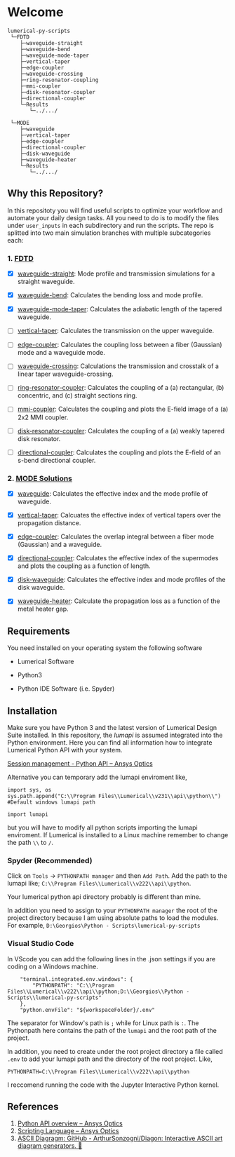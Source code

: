 # Welcome

    lumerical-py-scripts
     └─FDTD
        ├─waveguide-straight
        ├─waveguide-bend
        ├─waveguide-mode-taper
        ├─vertical-taper
        ├─edge-coupler
        ├─waveguide-crossing
        ├─ring-resonator-coupling
        ├─mmi-coupler
        ├─disk-resonator-coupler
        ├─directional-coupler
        └─Results
           └─../.../
    
     └─MODE 
        ├─waveguide 
        ├─vertical-taper 
        ├─edge-coupler
        ├─directional-coupler
        ├─disk-waveguide
        ├─waveguide-heater
        └─Results
           └─../.../

## Why this Repository?

In this repositoty you will find useful scripts to optimize your workflow and automate your daily design tasks. All you need to do is to modify the files under `user_inputs` in each subdirectory and run the scripts. The repo is splitted into two main simulation branches with multiple subcategories each:

### 1. [FDTD](/FDTD)

- [x] [waveguide-straight](FDTD/waveguide-straight): Mode profile and transmission simulations for a straight waveguide.

- [x] [waveguide-bend](FDTD/waveguide-bend): Calculates the bending loss and mode profile. 

- [x] [waveguide-mode-taper](FDTD/waveguide-mode-taper): Calculates the adiabatic length of the tapered waveguide.

- [ ] [vertical-taper](FDTD/vertical-taper): Calculates the transmission on the upper waveguide.

- [ ] [edge-coupler](FDTD/edge-coupler): Calculates the coupling loss between a fiber (Gaussian) mode and a waveguide mode.

- [ ] [waveguide-crossing](FDTD/waveguide-crossing): Calculations the transmission and crosstalk of a linear taper waveguide-crossing.

- [ ] [ring-resonator-coupler](FDTD/ring-resonator-coupler): Calculates the coupling of a (a) rectangular, (b) concentric, and (c) straight sections ring.

- [ ] [mmi-coupler](FDTD/mmi-coupler): Calculates the coupling and plots the E-field image of a (a) 2x2 MMI coupler.

- [ ] [disk-resonator-coupler](FDTD/disk-resonator-coupler): Calculates the coupling of a (a) weakly tapered disk resonator.

- [ ] [directional-coupler](FDTD/directional-coupler): Calculates the coupling and plots the E-field of an s-bend directional coupler.

### 2. [MODE Solutions](/MODE)

- [x] [waveguide](MODE/waveguide): Calculates the effective index and the mode profile of waveguide.

- [x] [vertical-taper](MODE/vertical-taper): Calcuates the effective index of vertical tapers over the propagation distance.

- [x] [edge-coupler](MODE/edge_coupler): Calculates the overlap integral between a fiber mode (Gaussian) and a waveguide.

- [x] [directional-coupler](MODE/directional-coupler): Calculates the effective index of the supermodes and plots the coupling as a function of length.

- [x] [disk-waveguide](MODE/disk_waveguide): Calculates the effective index and mode profiles of the disk waveguide.

- [x] [waveguide-heater](MODE/waveguide-heater): Calculate the propagation loss as a function of the metal heater gap.

## Requirements

You need installed on your operating system the following software

- Lumerical Software

- Python3

- Python IDE Software (i.e. Spyder)

## Installation

Make sure you have Python 3 and the latest version of Lumerical Design Suite installed. In this repository, the *lumapi* is assumed integrated into the Python environment. Here you can find all information how to integrate Lumerical Python API with your system. 

[Session management - Python API &ndash; Ansys Optics](https://optics.ansys.com/hc/en-us/articles/360041873053) 

Alternative you can temporary add the lumapi enviroment like,

```
import sys, os
sys.path.append("C:\\Program Files\\Lumerical\\v231\\api\\python\\") #Default windows lumapi path

import lumapi
```

but you will have to modify all python scripts importing the lumapi enviroment. If Lumerical is installed to a Linux machine remember to change the path `\\` to `/`.

### Spyder (Recommended)

Click on `Tools` -> `PYTHONPATH manager` and then `Add Path`. Add the path to the lumapi like; `C:\\Program Files\\Lumerical\\v222\\api\\python`.

Your lumerical python api directory probably is different than mine.

In addition you need to assign to your `PYTHONPATH manager` the root of the project directory because I am using absolute paths to load the modules. For example, `D:\Georgios\Python - Scripts\lumerical-py-scripts`

### Visual Studio Code

In VScode you can add the following lines in the .json settings if you are coding on a Windows machine.

```
    "terminal.integrated.env.windows": {
        "PYTHONPATH": "C:\\Program Files\\Lumerical\\v222\\api\\python;D:\\Georgios\\Python - Scripts\\lumerical-py-scripts"
    },
    "python.envFile": "${workspaceFolder}/.env"
```

The separator for Window's path is `;` while for Linux path is `:`. The Pythonpath here contains the path of the `lumapi` and the root path of the project.

In addition, you need to create under the root project directory a file called `.env` to add your lumapi path and the directory of the root project. Like,

```
PYTHONPATH=C:\\Program Files\\Lumerical\\v222\\api\\python
```

I reccomend running the code with the Jupyter Interactive Python kernel.

### 

## References

1. [Python API overview &ndash; Ansys Optics](https://optics.ansys.com/hc/en-us/articles/360037824513-Python-API-overview)
2. [Scripting Language &ndash; Ansys Optics](https://optics.ansys.com/hc/en-us/categories/360001998954-Scripting-Language)
3. [ASCII Diagragm: GitHub - ArthurSonzogni/Diagon: Interactive ASCII art diagram generators. :star2:](https://github.com/ArthurSonzogni/Diagon)
